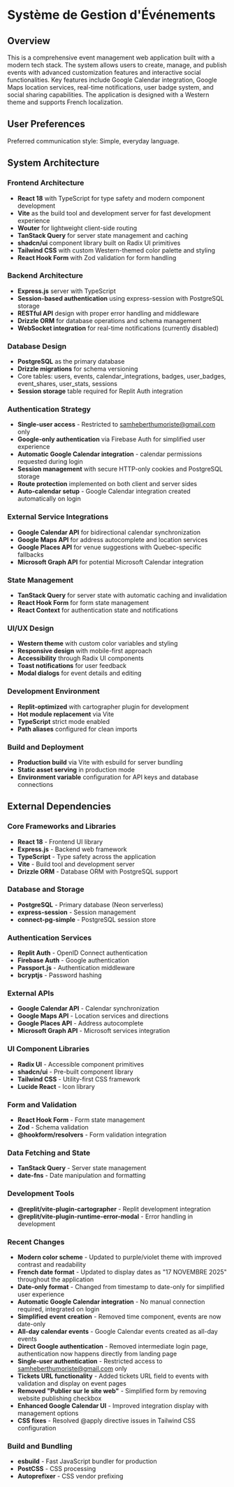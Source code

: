 # Système de Gestion d'Événements

## Overview

This is a comprehensive event management web application built with a modern tech stack. The system allows users to create, manage, and publish events with advanced customization features and interactive social functionalities. Key features include Google Calendar integration, Google Maps location services, real-time notifications, user badge system, and social sharing capabilities. The application is designed with a Western theme and supports French localization.

## User Preferences

Preferred communication style: Simple, everyday language.

## System Architecture

### Frontend Architecture
- **React 18** with TypeScript for type safety and modern component development
- **Vite** as the build tool and development server for fast development experience
- **Wouter** for lightweight client-side routing
- **TanStack Query** for server state management and caching
- **shadcn/ui** component library built on Radix UI primitives
- **Tailwind CSS** with custom Western-themed color palette and styling
- **React Hook Form** with Zod validation for form handling

### Backend Architecture
- **Express.js** server with TypeScript
- **Session-based authentication** using express-session with PostgreSQL storage
- **RESTful API** design with proper error handling and middleware
- **Drizzle ORM** for database operations and schema management
- **WebSocket integration** for real-time notifications (currently disabled)

### Database Design
- **PostgreSQL** as the primary database
- **Drizzle migrations** for schema versioning
- Core tables: users, events, calendar_integrations, badges, user_badges, event_shares, user_stats, sessions
- **Session storage** table required for Replit Auth integration

### Authentication Strategy
- **Single-user access** - Restricted to samheberthumoriste@gmail.com only
- **Google-only authentication** via Firebase Auth for simplified user experience
- **Automatic Google Calendar integration** - calendar permissions requested during login
- **Session management** with secure HTTP-only cookies and PostgreSQL storage
- **Route protection** implemented on both client and server sides
- **Auto-calendar setup** - Google Calendar integration created automatically on login

### External Service Integrations
- **Google Calendar API** for bidirectional calendar synchronization
- **Google Maps API** for address autocomplete and location services
- **Google Places API** for venue suggestions with Quebec-specific fallbacks
- **Microsoft Graph API** for potential Microsoft Calendar integration

### State Management
- **TanStack Query** for server state with automatic caching and invalidation
- **React Hook Form** for form state management
- **React Context** for authentication state and notifications

### UI/UX Design
- **Western theme** with custom color variables and styling
- **Responsive design** with mobile-first approach
- **Accessibility** through Radix UI components
- **Toast notifications** for user feedback
- **Modal dialogs** for event details and editing

### Development Environment
- **Replit-optimized** with cartographer plugin for development
- **Hot module replacement** via Vite
- **TypeScript** strict mode enabled
- **Path aliases** configured for clean imports

### Build and Deployment
- **Production build** via Vite with esbuild for server bundling
- **Static asset serving** in production mode
- **Environment variable** configuration for API keys and database connections

## External Dependencies

### Core Frameworks and Libraries
- **React 18** - Frontend UI library
- **Express.js** - Backend web framework
- **TypeScript** - Type safety across the application
- **Vite** - Build tool and development server
- **Drizzle ORM** - Database ORM with PostgreSQL support

### Database and Storage
- **PostgreSQL** - Primary database (Neon serverless)
- **express-session** - Session management
- **connect-pg-simple** - PostgreSQL session store

### Authentication Services
- **Replit Auth** - OpenID Connect authentication
- **Firebase Auth** - Google authentication
- **Passport.js** - Authentication middleware
- **bcryptjs** - Password hashing

### External APIs
- **Google Calendar API** - Calendar synchronization
- **Google Maps API** - Location services and directions
- **Google Places API** - Address autocomplete
- **Microsoft Graph API** - Microsoft services integration

### UI Component Libraries
- **Radix UI** - Accessible component primitives
- **shadcn/ui** - Pre-built component library
- **Tailwind CSS** - Utility-first CSS framework
- **Lucide React** - Icon library

### Form and Validation
- **React Hook Form** - Form state management
- **Zod** - Schema validation
- **@hookform/resolvers** - Form validation integration

### Data Fetching and State
- **TanStack Query** - Server state management
- **date-fns** - Date manipulation and formatting

### Development Tools
- **@replit/vite-plugin-cartographer** - Replit development integration
- **@replit/vite-plugin-runtime-error-modal** - Error handling in development

### Recent Changes
- **Modern color scheme** - Updated to purple/violet theme with improved contrast and readability
- **French date format** - Updated to display dates as "17 NOVEMBRE 2025" throughout the application
- **Date-only format** - Changed from timestamp to date-only for simplified user experience
- **Automatic Google Calendar integration** - No manual connection required, integrated on login
- **Simplified event creation** - Removed time component, events are now date-only
- **All-day calendar events** - Google Calendar events created as all-day events
- **Direct Google authentication** - Removed intermediate login page, authentication now happens directly from landing page
- **Single-user authentication** - Restricted access to samheberthumoriste@gmail.com only
- **Tickets URL functionality** - Added tickets URL field to events with validation and display on event pages
- **Removed "Publier sur le site web"** - Simplified form by removing website publishing checkbox
- **Enhanced Google Calendar UI** - Improved integration display with management options
- **CSS fixes** - Resolved @apply directive issues in Tailwind CSS configuration

### Build and Bundling
- **esbuild** - Fast JavaScript bundler for production
- **PostCSS** - CSS processing
- **Autoprefixer** - CSS vendor prefixing
